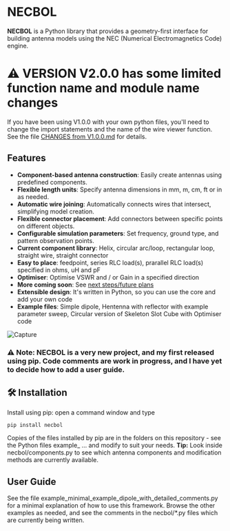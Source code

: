 # NECBOL

**NECBOL** is a Python library that provides a geometry-first interface for building antenna models using the NEC (Numerical Electromagnetics Code) engine.

# ⚠️ VERSION V2.0.0 has some limited function name and module name changes
If you have been using V1.0.0 with your own python files, you'll need to change the import statements and the name of the wire viewer function.
See the file [CHANGES from V1.0.0.md](https://github.com/G1OJS/NECBOL/blob/22d1231ab0b61628b26277852affff68ede150da/CHANGES%20from%20V1.0.0.md) for details.

## Features

- **Component-based antenna construction**: Easily create antennas using predefined components.
- **Flexible length units**: Specify antenna dimensions in mm, m, cm, ft or in as needed.
- **Automatic wire joining**: Automatically connects wires that intersect, simplifying model creation.
- **Flexible connector placement**: Add connectors between specific points on different objects.
- **Configurable simulation parameters**: Set frequency, ground type, and pattern observation points.
- **Current component library**: Helix, circular arc/loop, rectangular loop, straight wire, straight connector
- **Easy to place**: feedpoint, series RLC load(s), prarallel RLC load(s) specified in ohms, uH and pF
- **Optimiser**: Optimise VSWR and / or Gain in a specified direction 
- **More coming soon**: See [next steps/future plans](https://github.com/G1OJS/NECBOL/blob/main/TO_DO.md)
- **Extensible design**: It's written in Python, so you can use the core and add your own code
- **Example files**: Simple dipole, Hentenna with reflector with example parameter sweep, Circular version of Skeleton Slot Cube with Optimiser code

![Capture](https://github.com/user-attachments/assets/1402e307-4db4-4362-afc4-cbeecfe81cee)

### ⚠️ **Note:** NECBOL is a very new project, and my first released using pip. Code comments are work in progress, and I have yet to decide how to add a user guide.

## 🛠 Installation

Install using pip: open a command window and type

```
pip install necbol
```

Copies of the files installed by pip are in the folders on this repository - see the Python files example_ ... and modify to suit your needs.
**Tip:** Look inside necbol/components.py to see which antenna components and modification methods are currently available. 

## User Guide
See the file example_minimal_example_dipole_with_detailed_comments.py for a minimal explanation of how to use this framework. 
Browse the other examples as needed, and see the comments in the necbol/*.py files which are currently being written. 

